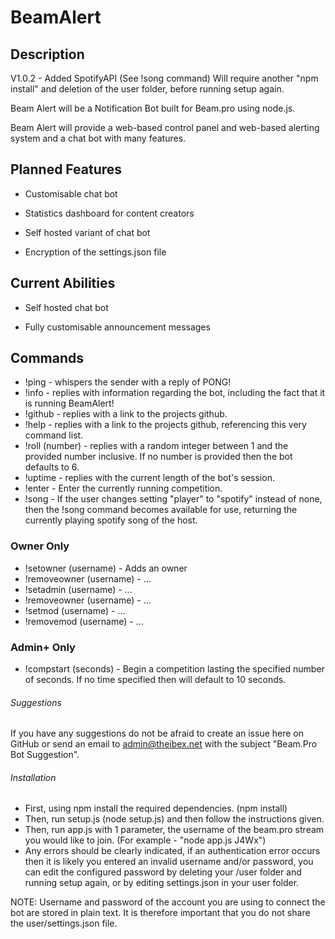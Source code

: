 # BeamAlert

## Description

V1.0.2 - Added SpotifyAPI (See !song command)
Will require another "npm install" and deletion of the user folder, before running setup again.

Beam Alert will be a Notification Bot built for Beam.pro using node.js.

Beam Alert will provide a web-based control panel and web-based alerting system and a chat bot with many features.

## Planned Features

* Customisable chat bot

* Statistics dashboard for content creators

* Self hosted variant of chat bot

* Encryption of the settings.json file


## Current Abilities

* Self hosted chat bot

* Fully customisable announcement messages

## Commands

- !ping - whispers the sender with a reply of PONG!
- !info - replies with information regarding the bot, including the fact that it is running BeamAlert!
- !github - replies with a link to the projects github.
- !help - replies with a link to the projects github, referencing this very command list.
- !roll (number) - replies with a random integer between 1 and the provided number inclusive. If no number is provided then the bot defaults to 6.
- !uptime - replies with the current length of the bot's session.
- !enter - Enter the currently running competition.
- !song - If the user changes setting "player" to "spotify" instead of none, then the !song command becomes available for use, returning the currently playing spotify song of the host.

### Owner Only
- !setowner (username) - Adds an owner
- !removeowner (username) - ...
- !setadmin (username) - ...
- !removeowner (username) - ...
- !setmod (username) - ...
- !removemod (username) - ...

### Admin+ Only
- !compstart (seconds) - Begin a competition lasting the specified number of seconds. If no time specified then will default to 10 seconds.


###### Suggestions

If you have any suggestions do not be afraid to create an issue here on GitHub or send an email to admin@theibex.net with the subject "Beam.Pro Bot Suggestion".

###### Installation

- First, using npm install the required dependencies. (npm install)
- Then, run setup.js (node setup.js) and then follow the instructions given.
- Then, run app.js with 1 parameter, the username of the beam.pro stream you would like to join. (For example - "node app.js J4Wx")
- Any errors should be clearly indicated, if an authentication error occurs then it is likely you entered an invalid username and/or password, you can edit the configured password by deleting your /user folder and running setup again, or by editing settings.json in your user folder.

NOTE: Username and password of the account you are using to connect the bot are stored in plain text. It is therefore important that you do not share the user/settings.json file.
